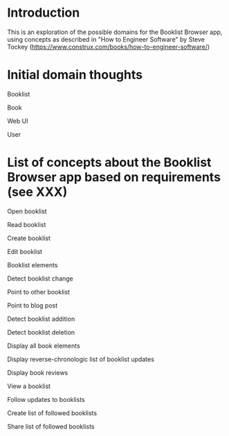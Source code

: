 # Introduction

This is an exploration of the possible domains for the Booklist Browser app, using concepts as described in "How to Engineer Software" by Steve Tockey (https://www.construx.com/books/how-to-engineer-software/)


# Initial domain thoughts

Booklist

Book

Web UI

User

# List of concepts about the Booklist Browser app based on requirements (see XXX)

Open booklist

Read booklist

Create booklist

Edit booklist

Booklist elements

Detect booklist change

Point to other booklist

Point to blog post

Detect booklist addition

Detect booklist deletion

Display all book elements

Display reverse-chronologic list of booklist updates

Display book reviews

View a booklist

Follow updates to booklists

Create list of followed booklists

Share list of followed booklists

